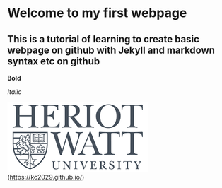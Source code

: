 # Welcome to my first webpage

## This is a tutorial of learning to create basic webpage on github with Jekyll and markdown syntax etc on github

**Bold**

*Italic*
  
  
  
  ![](Heriotwatt.png) <br /> 
  (https://kc2029.github.io/)


